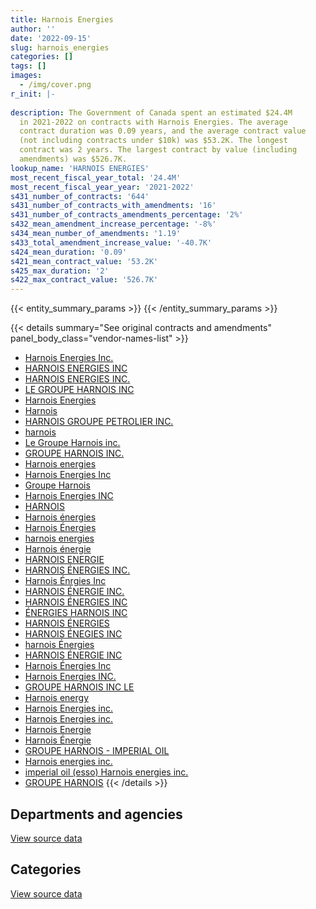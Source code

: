 ```yaml
---
title: Harnois Energies
author: ''
date: '2022-09-15'
slug: harnois_energies
categories: []
tags: []
images:
  - /img/cover.png
r_init: |-
  
description: The Government of Canada spent an estimated $24.4M
  in 2021-2022 on contracts with Harnois Energies. The average
  contract duration was 0.09 years, and the average contract value
  (not including contracts under $10k) was $53.2K. The longest
  contract was 2 years. The largest contract by value (including
  amendments) was $526.7K.
lookup_name: 'HARNOIS ENERGIES'
most_recent_fiscal_year_total: '24.4M'
most_recent_fiscal_year_year: '2021-2022'
s431_number_of_contracts: '644'
s431_number_of_contracts_with_amendments: '16'
s431_number_of_contracts_amendments_percentage: '2%'
s432_mean_amendment_increase_percentage: '-8%'
s434_mean_number_of_amendments: '1.19'
s433_total_amendment_increase_value: '-40.7K'
s424_mean_duration: '0.09'
s421_mean_contract_value: '53.2K'
s425_max_duration: '2'
s422_max_contract_value: '526.7K'
---
```


<script src="/rmarkdown-libs/htmlwidgets/htmlwidgets.js"></script>
<link href="/rmarkdown-libs/datatables-css/datatables-crosstalk.css" rel="stylesheet" />
<script src="/rmarkdown-libs/datatables-binding/datatables.js"></script>
<script src="/rmarkdown-libs/jquery/jquery-3.6.0.min.js"></script>
<link href="/rmarkdown-libs/dt-core-bootstrap/css/dataTables.bootstrap.min.css" rel="stylesheet" />
<link href="/rmarkdown-libs/dt-core-bootstrap/css/dataTables.bootstrap.extra.css" rel="stylesheet" />
<script src="/rmarkdown-libs/dt-core-bootstrap/js/jquery.dataTables.min.js"></script>
<script src="/rmarkdown-libs/dt-core-bootstrap/js/dataTables.bootstrap.min.js"></script>
<link href="/rmarkdown-libs/crosstalk/css/crosstalk.min.css" rel="stylesheet" />
<script src="/rmarkdown-libs/crosstalk/js/crosstalk.min.js"></script>
<script src="/rmarkdown-libs/htmlwidgets/htmlwidgets.js"></script>
<link href="/rmarkdown-libs/datatables-css/datatables-crosstalk.css" rel="stylesheet" />
<script src="/rmarkdown-libs/datatables-binding/datatables.js"></script>
<script src="/rmarkdown-libs/jquery/jquery-3.6.0.min.js"></script>
<link href="/rmarkdown-libs/dt-core-bootstrap/css/dataTables.bootstrap.min.css" rel="stylesheet" />
<link href="/rmarkdown-libs/dt-core-bootstrap/css/dataTables.bootstrap.extra.css" rel="stylesheet" />
<script src="/rmarkdown-libs/dt-core-bootstrap/js/jquery.dataTables.min.js"></script>
<script src="/rmarkdown-libs/dt-core-bootstrap/js/dataTables.bootstrap.min.js"></script>
<link href="/rmarkdown-libs/crosstalk/css/crosstalk.min.css" rel="stylesheet" />
<script src="/rmarkdown-libs/crosstalk/js/crosstalk.min.js"></script>

{{< entity_summary_params >}}
{{< /entity_summary_params >}}

{{< details summary="See original contracts and amendments" panel_body_class="vendor-names-list" >}}
- [Harnois Energies Inc.](https://search.open.canada.ca/en/ct/?sort=contract_value_f%20desc&page=1&search_text=%22Harnois%20Energies%20Inc.%22)
- [HARNOIS ENERGIES INC](https://search.open.canada.ca/en/ct/?sort=contract_value_f%20desc&page=1&search_text=%22HARNOIS%20ENERGIES%20INC%22)
- [HARNOIS ENERGIES INC.](https://search.open.canada.ca/en/ct/?sort=contract_value_f%20desc&page=1&search_text=%22HARNOIS%20ENERGIES%20INC.%22)
- [LE GROUPE HARNOIS INC](https://search.open.canada.ca/en/ct/?sort=contract_value_f%20desc&page=1&search_text=%22LE%20GROUPE%20HARNOIS%20INC%22)
- [Harnois Energies](https://search.open.canada.ca/en/ct/?sort=contract_value_f%20desc&page=1&search_text=%22Harnois%20Energies%22)
- [Harnois](https://search.open.canada.ca/en/ct/?sort=contract_value_f%20desc&page=1&search_text=%22Harnois%22)
- [HARNOIS GROUPE PETROLIER INC.](https://search.open.canada.ca/en/ct/?sort=contract_value_f%20desc&page=1&search_text=%22HARNOIS%20GROUPE%20PETROLIER%20INC.%22)
- [harnois](https://search.open.canada.ca/en/ct/?sort=contract_value_f%20desc&page=1&search_text=%22harnois%22)
- [Le Groupe Harnois inc.](https://search.open.canada.ca/en/ct/?sort=contract_value_f%20desc&page=1&search_text=%22Le%20Groupe%20Harnois%20inc.%22)
- [GROUPE HARNOIS INC.](https://search.open.canada.ca/en/ct/?sort=contract_value_f%20desc&page=1&search_text=%22GROUPE%20HARNOIS%20INC.%22)
- [Harnois energies](https://search.open.canada.ca/en/ct/?sort=contract_value_f%20desc&page=1&search_text=%22Harnois%20energies%22)
- [Harnois Energies Inc](https://search.open.canada.ca/en/ct/?sort=contract_value_f%20desc&page=1&search_text=%22Harnois%20Energies%20Inc%22)
- [Groupe Harnois](https://search.open.canada.ca/en/ct/?sort=contract_value_f%20desc&page=1&search_text=%22Groupe%20Harnois%22)
- [Harnois Energies INC](https://search.open.canada.ca/en/ct/?sort=contract_value_f%20desc&page=1&search_text=%22Harnois%20Energies%20INC%22)
- [HARNOIS](https://search.open.canada.ca/en/ct/?sort=contract_value_f%20desc&page=1&search_text=%22HARNOIS%22)
- [Harnois énergies](https://search.open.canada.ca/en/ct/?sort=contract_value_f%20desc&page=1&search_text=%22Harnois%20%c3%a9nergies%22)
- [Harnois Énergies](https://search.open.canada.ca/en/ct/?sort=contract_value_f%20desc&page=1&search_text=%22Harnois%20%c3%89nergies%22)
- [harnois energies](https://search.open.canada.ca/en/ct/?sort=contract_value_f%20desc&page=1&search_text=%22harnois%20energies%22)
- [Harnois énergie](https://search.open.canada.ca/en/ct/?sort=contract_value_f%20desc&page=1&search_text=%22Harnois%20%c3%a9nergie%22)
- [HARNOIS ENERGIE](https://search.open.canada.ca/en/ct/?sort=contract_value_f%20desc&page=1&search_text=%22HARNOIS%20ENERGIE%22)
- [HARNOIS ÉNERGIES INC.](https://search.open.canada.ca/en/ct/?sort=contract_value_f%20desc&page=1&search_text=%22HARNOIS%20%c3%89NERGIES%20INC.%22)
- [Harnois Énrgies Inc](https://search.open.canada.ca/en/ct/?sort=contract_value_f%20desc&page=1&search_text=%22Harnois%20%c3%89nrgies%20Inc%22)
- [HARNOIS ÉNERGIE INC.](https://search.open.canada.ca/en/ct/?sort=contract_value_f%20desc&page=1&search_text=%22HARNOIS%20%c3%89NERGIE%20INC.%22)
- [HARNOIS ÉNERGIES INC](https://search.open.canada.ca/en/ct/?sort=contract_value_f%20desc&page=1&search_text=%22HARNOIS%20%c3%89NERGIES%20INC%22)
- [ÉNERGIES HARNOIS INC](https://search.open.canada.ca/en/ct/?sort=contract_value_f%20desc&page=1&search_text=%22%c3%89NERGIES%20HARNOIS%20INC%22)
- [HARNOIS ÉNERGIES](https://search.open.canada.ca/en/ct/?sort=contract_value_f%20desc&page=1&search_text=%22HARNOIS%20%c3%89NERGIES%22)
- [HARNOIS ÉNEGIES INC](https://search.open.canada.ca/en/ct/?sort=contract_value_f%20desc&page=1&search_text=%22HARNOIS%20%c3%89NEGIES%20INC%22)
- [harnois Énergies](https://search.open.canada.ca/en/ct/?sort=contract_value_f%20desc&page=1&search_text=%22harnois%20%c3%89nergies%22)
- [HARNOIS ÉNERGIE INC](https://search.open.canada.ca/en/ct/?sort=contract_value_f%20desc&page=1&search_text=%22HARNOIS%20%c3%89NERGIE%20INC%22)
- [Harnois Énergies Inc](https://search.open.canada.ca/en/ct/?sort=contract_value_f%20desc&page=1&search_text=%22Harnois%20%c3%89nergies%20Inc%22)
- [Harnois Energies INC.](https://search.open.canada.ca/en/ct/?sort=contract_value_f%20desc&page=1&search_text=%22Harnois%20Energies%20INC.%22)
- [GROUPE HARNOIS INC LE](https://search.open.canada.ca/en/ct/?sort=contract_value_f%20desc&page=1&search_text=%22GROUPE%20HARNOIS%20INC%20LE%22)
- [Harnois energy](https://search.open.canada.ca/en/ct/?sort=contract_value_f%20desc&page=1&search_text=%22Harnois%20energy%22)
- [Harnois Energies inc.](https://search.open.canada.ca/en/ct/?sort=contract_value_f%20desc&page=1&search_text=%22Harnois%20Energies%20inc.%22)
- [Harnois Energies inc.](https://search.open.canada.ca/en/ct/?sort=contract_value_f%20desc&page=1&search_text=%22Harnois%20Energies%20%20inc.%22)
- [Harnois Energie](https://search.open.canada.ca/en/ct/?sort=contract_value_f%20desc&page=1&search_text=%22Harnois%20Energie%22)
- [Harnois Énergie](https://search.open.canada.ca/en/ct/?sort=contract_value_f%20desc&page=1&search_text=%22Harnois%20%c3%89nergie%22)
- [GROUPE HARNOIS - IMPERIAL OIL](https://search.open.canada.ca/en/ct/?sort=contract_value_f%20desc&page=1&search_text=%22GROUPE%20HARNOIS%20-%20IMPERIAL%20OIL%22)
- [Harnois energies inc.](https://search.open.canada.ca/en/ct/?sort=contract_value_f%20desc&page=1&search_text=%22Harnois%20energies%20inc.%22)
- [imperial oil (esso) Harnois energies inc.](https://search.open.canada.ca/en/ct/?sort=contract_value_f%20desc&page=1&search_text=%22imperial%20oil%20%28esso%29%20Harnois%20energies%20inc.%22)
- [GROUPE HARNOIS](https://search.open.canada.ca/en/ct/?sort=contract_value_f%20desc&page=1&search_text=%22GROUPE%20HARNOIS%22)
{{< /details >}}

## Departments and agencies

<div id="htmlwidget-1" style="width:100%;height:auto;" class="datatables html-widget"></div>
<script type="application/json" data-for="htmlwidget-1">{"x":{"style":"bootstrap","filter":"none","vertical":false,"data":[["<a href=\"/departments/csc-scc/\">Correctional Service of Canada<\/a>","<a href=\"/departments/dfo-mpo/\">Fisheries and Oceans Canada<\/a>","<a href=\"/departments/dnd-mdn/\">National Defence<\/a>","<a href=\"/departments/ec/\">Environment and Climate Change Canada<\/a>","<a href=\"/departments/nrc-cnrc/\">National Research Council Canada<\/a>","<a href=\"/departments/nrcan-rncan/\">Natural Resources Canada<\/a>","<a href=\"/departments/pc/\">Parks Canada<\/a>","<a href=\"/departments/tc/\">Transport Canada<\/a>"],[null,176494.63,null,20160,null,231666.83,null,426517.75],[98669.48,null,1036343.64,14716.8,908286.33,null,21560.11,469175.92],[null,135032.38,1792261.13,null,435485.16,null,null,431715.37],[94731.04,1496313.52,21799121.52,null,671849,null,32482.86,326798.48]],"container":"<table class=\"table table-striped table-hover row-border order-column display\">\n  <thead>\n    <tr>\n      <th>Department<\/th>\n      <th>2018-2019<\/th>\n      <th>2019-2020<\/th>\n      <th>2020-2021<\/th>\n      <th>2021-2022<\/th>\n    <\/tr>\n  <\/thead>\n<\/table>","options":{"order":[[4,"desc"]],"pageLength":10,"autoWidth":true,"columnDefs":[{"targets":1,"render":"function(data, type, row, meta) {\n    return type !== 'display' ? data : DTWidget.formatCurrency(data, \"$\", 2, 3, \",\", \".\", true, null);\n  }"},{"targets":2,"render":"function(data, type, row, meta) {\n    return type !== 'display' ? data : DTWidget.formatCurrency(data, \"$\", 2, 3, \",\", \".\", true, null);\n  }"},{"targets":3,"render":"function(data, type, row, meta) {\n    return type !== 'display' ? data : DTWidget.formatCurrency(data, \"$\", 2, 3, \",\", \".\", true, null);\n  }"},{"targets":4,"render":"function(data, type, row, meta) {\n    return type !== 'display' ? data : DTWidget.formatCurrency(data, \"$\", 2, 3, \",\", \".\", true, null);\n  }"},{"width":"16%","targets":[1,2,3,4]},{"className":"dt-right","targets":[1,2,3,4]}],"orderClasses":false}},"evals":["options.columnDefs.0.render","options.columnDefs.1.render","options.columnDefs.2.render","options.columnDefs.3.render"],"jsHooks":[]}</script>
<p class="text-right">
<a href="https://github.com/GoC-Spending/contracts-data/tree/main/data/out/vendors/harnois_energies/summary_by_fiscal_year_by_department.csv" class="source-data-link btn btn-link">View source data</a>
</p>

## Categories

<div id="htmlwidget-2" style="width:100%;height:auto;" class="datatables html-widget"></div>
<script type="application/json" data-for="htmlwidget-2">{"x":{"style":"bootstrap","filter":"none","vertical":false,"data":[["<a href=\"/categories/office_management/\">Office management<\/a>","<a href=\"/categories/defence/\">Defence<\/a>","<a href=\"/categories/transportation_and_logistics/\">Transportation and logistics<\/a>","<a href=\"/categories/industrial_products_and_services/\">Industrial products and services<\/a>"],[null,null,854839.21,null],[null,1036343.64,1437597.8,74810.84],[null,1792261.13,1002232.91,null],[86016.54,21673952.32,2497324.85,164002.72]],"container":"<table class=\"table table-striped table-hover row-border order-column display\">\n  <thead>\n    <tr>\n      <th>Category<\/th>\n      <th>2018-2019<\/th>\n      <th>2019-2020<\/th>\n      <th>2020-2021<\/th>\n      <th>2021-2022<\/th>\n    <\/tr>\n  <\/thead>\n<\/table>","options":{"order":[[4,"desc"]],"dom":"t","pageLength":30,"autoWidth":true,"columnDefs":[{"targets":1,"render":"function(data, type, row, meta) {\n    return type !== 'display' ? data : DTWidget.formatCurrency(data, \"$\", 2, 3, \",\", \".\", true, null);\n  }"},{"targets":2,"render":"function(data, type, row, meta) {\n    return type !== 'display' ? data : DTWidget.formatCurrency(data, \"$\", 2, 3, \",\", \".\", true, null);\n  }"},{"targets":3,"render":"function(data, type, row, meta) {\n    return type !== 'display' ? data : DTWidget.formatCurrency(data, \"$\", 2, 3, \",\", \".\", true, null);\n  }"},{"targets":4,"render":"function(data, type, row, meta) {\n    return type !== 'display' ? data : DTWidget.formatCurrency(data, \"$\", 2, 3, \",\", \".\", true, null);\n  }"},{"width":"16%","targets":[1,2,3,4]},{"className":"dt-right","targets":[1,2,3,4]}],"orderClasses":false,"lengthMenu":[10,25,30,50,100]}},"evals":["options.columnDefs.0.render","options.columnDefs.1.render","options.columnDefs.2.render","options.columnDefs.3.render"],"jsHooks":[]}</script>
<p class="text-right">
<a href="https://github.com/GoC-Spending/contracts-data/tree/main/data/out/vendors/harnois_energies/summary_by_fiscal_year_by_category.csv" class="source-data-link btn btn-link">View source data</a>
</p>
